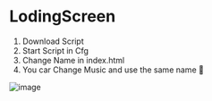 # LodingScreen
1. Download Script 
2. Start Script in Cfg
3. Change Name in index.html
4. You car Change Music and use the same name 🥰

![image](https://user-images.githubusercontent.com/44878760/115636265-75b6a480-a305-11eb-9442-17b1e3cb70e1.png)
